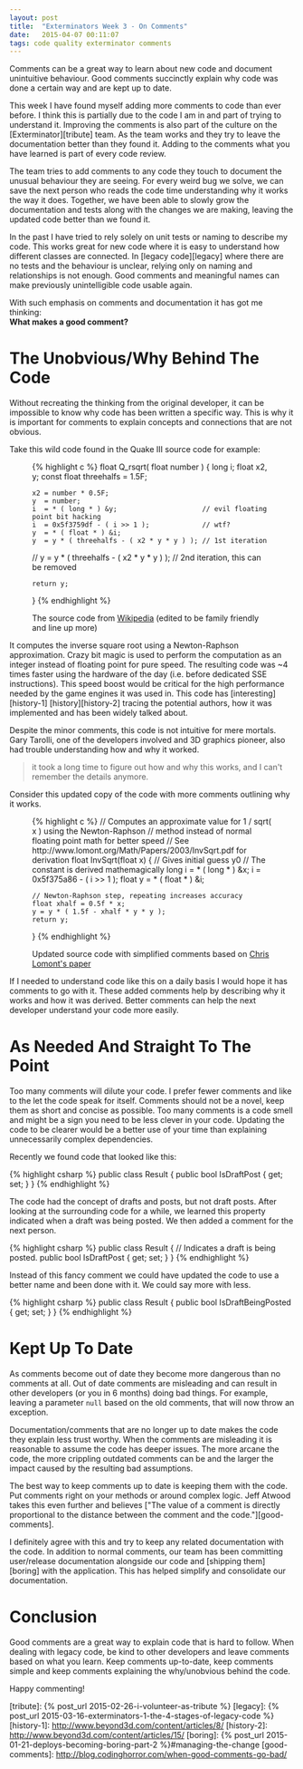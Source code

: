 ```yaml
---
layout: post
title:  "Exterminators Week 3 - On Comments"
date:   2015-04-07 00:11:07
tags: code quality exterminator comments
---
```


Comments can be a great way to learn about new code and document unintuitive
behaviour. Good comments succinctly explain why code was done a certain way and
are kept up to date.

This week I have found myself adding more comments to code than ever before.
I think this is partially due to the code I am in and part of trying to understand it.
Improving the comments is also part of the culture on the [Exterminator][tribute] team.
As
the team works and they try to leave the documentation better than they found it.
Adding to the comments what you have learned is part of every code review.

The team tries to add comments to any code they touch to document the unusual behaviour
they are seeing. For every weird bug we solve, we can save the next person who
reads the code time understanding why it works the way it does. Together, we
have been able to slowly grow the documentation and tests along with the
changes we are making, leaving the updated code better than we found it.

In the past I have tried to rely solely on unit tests or naming to describe
my code. This works great for new code where it is easy to understand how
different classes are connected. In [legacy code][legacy] where there are
no tests and the behaviour is unclear, relying only on naming and relationships
is not enough. Good comments and meaningful names can make previously
unintelligible code usable again.

With such emphasis on comments and documentation it has got me thinking: <br/>
**What makes a good comment?**

The Unobvious/Why Behind The Code
===============================================================================

Without recreating the thinking from the original developer, it
can be impossible to know why code has been written a specific way. This is why
it is important for comments to explain concepts and connections that are not
obvious.

Take this wild code found in the Quake III source code for example:

<figure>
{% highlight c %}
float Q_rsqrt( float number )
{
    long i;
    float x2, y;
    const float threehalfs = 1.5F;

    x2 = number * 0.5F;
    y  = number;
    i  = * ( long * ) &y;                     // evil floating point bit hacking
    i  = 0x5f3759df - ( i >> 1 );             // wtf?
    y  = * ( float * ) &i;
    y  = y * ( threehalfs - ( x2 * y * y ) ); // 1st iteration
//  y  = y * ( threehalfs - ( x2 * y * y ) ); // 2nd iteration, this can be removed

    return y;
}
{% endhighlight %}
<figcaption>The source code from <a href="http://en.wikipedia.org/wiki/Fast_inverse_square_root">Wikipedia</a> (edited to be family friendly and line up more)</figcaption>
</figure>

It computes the inverse square root using a Newton-Raphson approximation. Crazy
bit magic is used to perform the computation as an integer instead of floating
point for pure speed. The resulting code was ~4 times faster using the hardware
of the day (i.e. before dedicated SSE instructions). This speed boost would be
critical for the high performance needed by the game engines it was used in. This code has
[interesting][history-1] [history][history-2] tracing the potential
authors, how it was implemented and has been widely talked about.

Despite the minor comments, this code is not intuitive for mere mortals. Gary
Tarolli, one of the developers involved and 3D graphics pioneer, also had
trouble understanding how and why it worked.

> it took a long time to figure out how and why this works, and I can't
> remember the details anymore.

Consider this updated copy of the code with more comments outlining why it
works.

<figure>
{% highlight c %}
// Computes an approximate value for 1 / sqrt( x ) using the Newton-Raphson
// method instead of normal floating point math for better speed
// See http://www.lomont.org/Math/Papers/2003/InvSqrt.pdf for derivation
float InvSqrt(float x)
{
    // Gives initial guess y0
    // The constant is derived mathemagically
    long i = * ( long * ) &x;
    i = 0x5f375a86 - ( i >> 1 );
    float y =  * ( float * ) &i;

    // Newton-Raphson step, repeating increases accuracy
    float xhalf = 0.5f * x;
    y = y * ( 1.5f - xhalf * y * y );
    return y;
}
{% endhighlight %}
<figcaption>Updated source code with simplified comments based on <a href="http://www.lomont.org/Math/Papers/2003/InvSqrt.pdf">Chris Lomont's paper</a></figcaption>
</figure>

If I needed to understand code like this on a daily basis I would hope it has comments
to go with it. These added comments help by describing why it works and
how it was derived. Better comments can help the next developer understand your
code more easily.

As Needed And Straight To The Point
===============================================================================

Too many comments will dilute your code. I prefer fewer comments and like to
the let the code speak for itself. Comments should not be a novel, keep them
as short and concise as possible. Too many comments is a code smell and might
be a sign you need to be less clever in your code. Updating the code to
be clearer would be a better use of your time than explaining unnecessarily
complex dependencies.

Recently we found code that looked like this:

{% highlight csharp %}
public class Result {
    public bool IsDraftPost { get; set; }
}
{% endhighlight %}

The code had the concept of drafts and posts, but not draft posts. After
looking at the surrounding code for a while, we learned this property indicated
when a draft was being posted. We then added a comment for the next person.

{% highlight csharp %}
public class Result {
    // Indicates a draft is being posted.
    public bool IsDraftPost { get; set; }
}
{% endhighlight %}

Instead of this fancy comment we could have updated the code to use a better
name and been done with it. We could say more with less.

{% highlight csharp %}
public class Result {
    public bool IsDraftBeingPosted { get; set; }
}
{% endhighlight %}

Kept Up To Date
===============================================================================

As comments become out of date they become more dangerous than no comments
at all. Out of date comments are misleading and can result in other
developers (or you in 6 months) doing bad things. For example, leaving a
parameter ``null`` based on the old comments, that will now throw an exception.

Documentation/comments that are no longer up to date makes the code they explain less
trust worthy. When the comments are misleading it is reasonable to assume the
code has deeper issues. The more arcane the code, the more crippling outdated
comments can be and the larger the impact caused by the resulting bad assumptions.

The best way to keep comments up to date is keeping them with the code. Put
comments right on your methods or around complex logic. Jeff Atwood takes this
even further and believes ["The value of a comment is directly proportional to the distance between the comment and the code."][good-comments].

I definitely agree with this and try to keep any related documentation
with the code. In addition to normal comments, our team has been committing
user/release documentation alongside our code and [shipping them][boring]
with the application. This has helped simplify and consolidate our
documentation.

Conclusion
===============================================================================

Good comments are a great way to explain code that is hard to follow. When dealing
with legacy code, be kind to other developers and leave comments based on what
you learn. Keep comments up-to-date, keep comments simple and keep comments
explaining the why/unobvious behind the code.

Happy commenting!

[tribute]: {% post_url 2015-02-26-i-volunteer-as-tribute %}
[legacy]: {% post_url 2015-03-16-exterminators-1-the-4-stages-of-legacy-code %}
[history-1]: http://www.beyond3d.com/content/articles/8/
[history-2]: http://www.beyond3d.com/content/articles/15/
[boring]: {% post_url 2015-01-21-deploys-becoming-boring-part-2 %}#managing-the-change
[good-comments]: http://blog.codinghorror.com/when-good-comments-go-bad/
